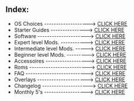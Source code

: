 **Index:**
-

- OS Choices -------------------> [CLICK HERE](https://github.com/Hoo-Cognito/Miyoo-Repo/wiki/OS-Choices)
- Starter Guides ---------------> [CLICK HERE](https://github.com/Hoo-Cognito/Miyoo-Repo/wiki/Starter-Guides)
- Software ---------------------> [CLICK HERE](https://github.com/Hoo-Cognito/Miyoo-Repo/wiki/Software)
- Expert level Mods. -----------> [CLICK HERE](https://github.com/Hoo-Cognito/Miyoo-Repo/wiki/Expert-lvl.-Mods.)
- Intermediate level Mods. -----> [CLICK HERE](https://github.com/Hoo-Cognito/Miyoo-Repo/wiki/Intermediate-lvl.-Mods)
- Beginner level Mods. ---------> [CLICK HERE](https://github.com/Hoo-Cognito/Miyoo-Repo/wiki/Beginner-lvl.-Mods)
- Accessoires ------------------> [CLICK HERE](https://github.com/Hoo-Cognito/Miyoo-Repo/wiki/Accessoires)
- Roms -------------------------> [CLICK HERE](https://github.com/Hoo-Cognito/Miyoo-Repo/wiki/Roms)
- FAQ --------------------------> [CLICK HERE](https://github.com/Hoo-Cognito/Miyoo-Repo/wiki/FAQ)
- Overlays ---------------------> [CLICK HERE](https://github.com/Hoo-Cognito/Miyoo-Repo/wiki/Overlays)
- Changelog --------------------> [CLICK HERE](https://github.com/Hoo-Cognito/Miyoo-Repo/wiki/Changelog)
- Monthly 5's ------------------> [CLICK HERE](https://github.com/Hoo-Cognito/Miyoo-Repo/wiki/Monthly-Fives)

